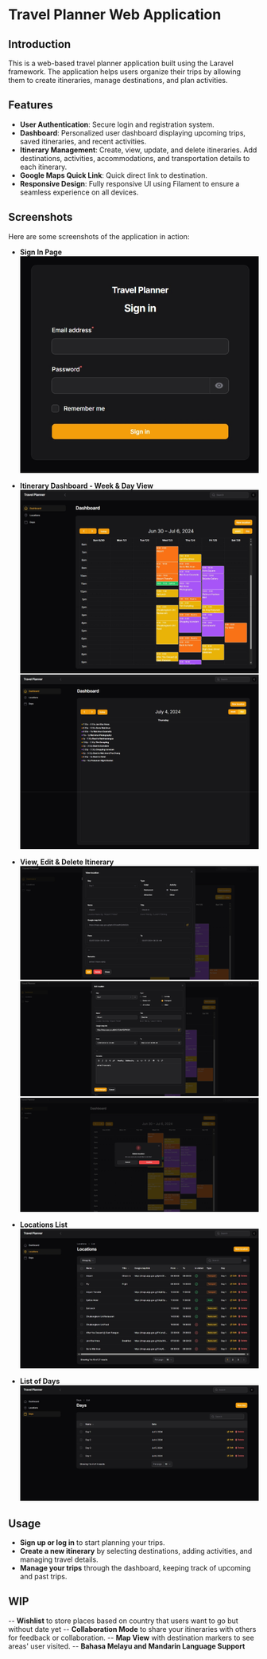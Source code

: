 # Travel Planner Web Application

## Introduction

This is a web-based travel planner application built using the Laravel framework. The application helps users organize
their trips by allowing them to create itineraries, manage destinations, and plan activities.

## Features

- **User Authentication**: Secure login and registration system.
- **Dashboard**: Personalized user dashboard displaying upcoming trips, saved itineraries, and recent activities.
- **Itinerary Management**: Create, view, update, and delete itineraries. Add destinations, activities, accommodations,
  and transportation details to each itinerary.
- **Google Maps Quick Link**: Quick direct link to destination.
- **Responsive Design**: Fully responsive UI using Filament to ensure a seamless experience on all devices.

## Screenshots

Here are some screenshots of the application in action:

- **Sign In Page**
  ![Sign In Page](/screenshots/signIn.png)

- **Itinerary Dashboard - Week & Day View**
  ![Dashboard-Week](/screenshots/dashboard-week.jpeg)
  ![Dashboard-Day](/screenshots/dashboard-day.png)

- **View, Edit & Delete Itinerary**
  ![Itinerary-View](/screenshots/itinerary-view.png)
  ![Itinerary-Edit](/screenshots/itinerary-edit.png)
  ![Itinerary-Delete](/screenshots/itinerary-delete.png)

- **Locations List**
  ![Locations](/screenshots/locations.jpeg)

- **List of Days**
  ![Days](/screenshots/days.jpeg)

## Usage

- **Sign up or log in** to start planning your trips.
- **Create a new itinerary** by selecting destinations, adding activities, and managing travel details.
- **Manage your trips** through the dashboard, keeping track of upcoming and past trips.

## WIP

-- **Wishlist** to store places based on country that users want to go but without date yet
-- **Collaboration Mode** to share your itineraries with others for feedback or collaboration.
-- **Map View** with destination markers to see areas' user visited.
-- **Bahasa Melayu and Mandarin Language Support**
